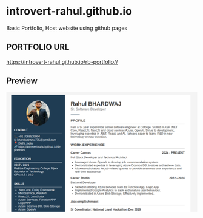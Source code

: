# introvert-rahul.github.io

Basic Portfolio,
Host website using github pages

## PORTFOLIO URL

<https://introvert-rahul.github.io/rb-portfolio//>

## Preview

![](./media/RB-Prtfolio.png)